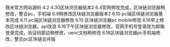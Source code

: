 薇米官方网站源码
4.2
4.30区块浏览器版本2
6.4官网修改完成，区块链浏览器稍修改，整合pc，手机端
6.9稍修改区块链浏览器版本2
6.10 pc端区块链浏览器基本完成
6.11 pc端区块链浏览器修改
6.15 区块链浏览器pc mobile修改
6.16早上修改区块链浏览器，api改造
6.16下午区块链浏览器修改，官网手机号登录改为邮箱登录完成，验证码那边稍修改，uenc文档稍修改
6.18区块链浏览器pc手机端修改，整合pc区块链合并版
